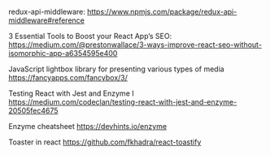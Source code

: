 redux-api-middleware:
https://www.npmjs.com/package/redux-api-middleware#reference

3 Essential Tools to Boost your React App’s SEO:
https://medium.com/@prestonwallace/3-ways-improve-react-seo-without-isomorphic-app-a6354595e400

JavaScript lightbox library for presenting various types of media
https://fancyapps.com/fancybox/3/

Testing React with Jest and Enzyme I
https://medium.com/codeclan/testing-react-with-jest-and-enzyme-20505fec4675

Enzyme cheatsheet
https://devhints.io/enzyme

Toaster in react
https://github.com/fkhadra/react-toastify
